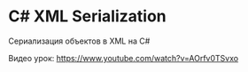# C# XML Serialization
Сериализация объектов в XML на C#

Видео урок:
https://www.youtube.com/watch?v=AOrfv0TSvxo
